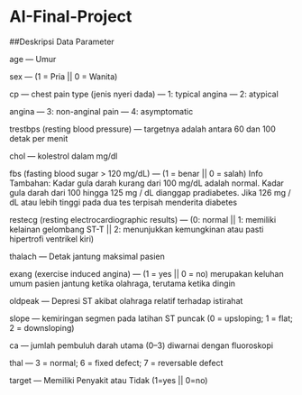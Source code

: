 # AI-Final-Project

##Deskripsi Data Parameter

age — Umur

sex — (1 = Pria || 0 = Wanita)

cp — chest pain type (jenis nyeri dada) — 1: typical angina — 2: atypical

angina — 3: non-anginal pain — 4: asymptomatic

trestbps (resting blood pressure) — targetnya adalah antara 60 dan 100 detak per menit

chol — kolestrol dalam mg/dl

fbs (fasting blood sugar > 120 mg/dL) — (1 = benar || 0 = salah) Info Tambahan: Kadar gula darah kurang dari 100 mg/dL adalah normal. Kadar gula darah dari 100 hingga 125 mg / dL dianggap pradiabetes. Jika 126 mg / dL atau lebih tinggi pada dua tes terpisah menderita diabetes

restecg (resting electrocardiographic results) — (0: normal || 1: memiliki kelainan gelombang ST-T || 2: menunjukkan kemungkinan atau pasti hipertrofi ventrikel kiri)

thalach — Detak jantung maksimal pasien

exang (exercise induced angina) — (1 = yes || 0 = no) merupakan keluhan umum pasien jantung ketika olahraga, terutama ketika dingin

oldpeak — Depresi ST akibat olahraga relatif terhadap istirahat

slope — kemiringan segmen pada latihan ST puncak (0 = upsloping; 1 = flat; 2 = downsloping)

ca — jumlah pembuluh darah utama (0–3) diwarnai dengan fluoroskopi

thal — 3 = normal; 6 = fixed defect; 7 = reversable defect

target — Memiliki Penyakit atau Tidak (1=yes || 0=no)
